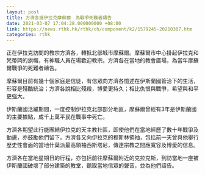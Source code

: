 ```yaml
---
layout: post
title: 方濟各抵伊拉克摩蘇爾　為戰爭死難者禱告
date: 2021-03-07 17:04:28.000000000 +08:00
link: https://news.rthk.hk/rthk/ch/component/k2/1579245-20210307.htm
categories: rthk
---
```


正在伊拉克訪問的教宗方濟各，轉抵北部城市摩蘇爾。摩蘇爾市中心掛起伊拉克和梵蒂岡的旗幟，有神職人員在場歡迎教宗。方濟各在當地的教會廣場，為當年摩蘇爾戰爭的死難者禱告。

摩蘇爾目前有幾十個家庭是信徒，有信眾向方濟各憶述在伊斯蘭國管治下的生活，形容是殘酷統治；方濟各說相比殘殺，博愛更持久；相比仇恨與戰爭，希望與和平更強大。

伊斯蘭國活躍期間，一度控制伊拉克北部部分地區，摩蘇爾曾經有3年是伊斯蘭國的主要據點，成千上萬平民在戰事中死亡。

方濟各期望此行能團結伊拉克的天主教社區，即使他們在當地經歷了數十年戰爭及動盪，亦鼓勵他們留下。方濟各又向伊拉克的穆斯林領袖，包括前一天曾與他舉行歷史性會面的當地什葉派最高領袖西斯塔尼，傳達宗教之間應寬容及博愛的信息。

方濟各在當地星期日的行程，亦包括前往摩蘇爾附近的克拉克斯，到訪當地一座被伊斯蘭國破壞了部分建築的教堂，聽取當地信眾的聲音，並為他們禱告。

